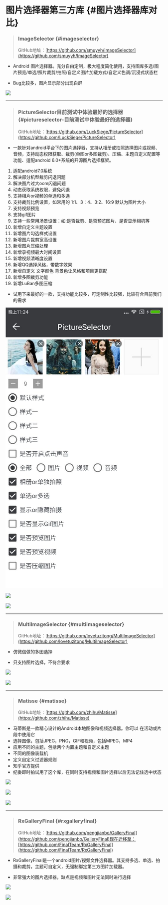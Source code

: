 # 图片选择器第三方库 {#图片选择器库对比}

> ### ImageSelector {#imageselector}
>
> GitHub地址：[https://github.com/smuyyh/ImageSelector](https://github.com/smuyyh/ImageSelector)

* Android 图片选择器。充分自由定制，极大程度简化使用，支持图库多选/图片预览/单选/照片裁剪/拍照/自定义图片加载方式/自定义色调/沉浸式状态栏

* Bug比较多，图片显示部分出现白屏

![](https://github.com/smuyyh/ImageSelector/blob/master/screenshot/screen_1.png?raw=true)

---

> ### PictureSelector目前测试中体验最好的选择器 {#pictureselector-目前测试中体验最好的选择器}
>
> GitHub地址：[https://github.com/LuckSiege/PictureSelector](https://github.com/LuckSiege/PictureSelector)

* 一款针对android平台下的图片选择器，支持从相册或拍照选择图片或视频、音频，支持动态权限获取、裁剪\(单图or多图裁剪\)、压缩、主题自定义配置等功能、适配android 6.0+系统的开源图片选择框架。

1. 适配android7.0系统
2. 解决部分机型裁剪闪退问题
3. 解决图片过大oom闪退问题
4. 动态获取系统权限，避免闪退
5. 支持相片or视频的单选和多选
6. 支持裁剪比例设置，如常用的 1:1、3：4、3:2、16:9 默认为图片大小
7. 支持视频预览
8. 支持gif图片
9. 支持一些常用场景设置：如:是否裁剪、是否预览图片、是否显示相机等
10. 新增自定义主题设置
11. 新增图片勾选样式设置
12. 新增图片裁剪宽高设置
13. 新增图片压缩处理
14. 新增录视频最大时间设置
15. 新增视频清晰度设置
16. 新增QQ选择风格，带数字效果
17. 新增自定义 文字颜色 背景色让风格和项目更搭配
18. 新增多图裁剪功能
19. 新增LuBan多图压缩

* 试用下来最好的一款，支持功能比较多，可定制性比较强，比较符合目前我们的需求

![](https://github.com/LuckSiege/PictureSelector/blob/master/image/1.jpg?raw=true)

![](https://github.com/LuckSiege/PictureSelector/blob/master/image/2.jpg?raw=true)

![](https://github.com/LuckSiege/PictureSelector/blob/master/image/blue.jpg?raw=true)

---

> ### MultiImageSelector {#multiimageselector}
>
> GitHub地址：[https://github.com/lovetuzitong/MultiImageSelector](https://github.com/lovetuzitong/MultiImageSelector)

* 仿微信做的多图选择

* 只支持图片选择，不符合要求

![](https://github.com/lovetuzitong/MultiImageSelector/blob/master/art/example_1.png?raw=true)

![](https://github.com/lovetuzitong/MultiImageSelector/blob/master/art/select_1.png?raw=true)

---

> ### Matisse {#matisse}
>
> GitHub地址：[https://github.com/zhihu/Matisse](https://github.com/zhihu/Matisse)

* 马蒂斯是一款精心设计的Android本地图像和视频选择器。你可以 在活动或片段中使用它
* 选择图像，包括JPEG，PNG，GIF和视频，包括MPEG，MP4
* 应用不同的主题，包括两个内置主题和自定义主题
* 不同的图像装载机
* 定义自定义过滤器规则
* 知乎官方提供
* 纪委即时拍试用了这个库，在同时支持视频和图片选择以后无法记住选中状态

![](https://github.com/zhihu/Matisse/blob/master/image/screenshot_zhihu.png?raw=true)

![](https://github.com/zhihu/Matisse/blob/master/image/screenshot_dracula.png?raw=true)

![](https://github.com/zhihu/Matisse/blob/master/image/screenshot_preview.png?raw=true)

---

> ### RxGalleryFinal {#rxgalleryfinal}
>
> GitHub地址：[https://github.com/pengjianbo/GalleryFinal](https://github.com/pengjianbo/GalleryFinal)现在迁移至：[https://github.com/FinalTeam/RxGalleryFinal](https://github.com/FinalTeam/RxGalleryFinal)

* RxGalleryFinal是一个android图片/视频文件选择器。其支持多选、单选、拍摄和裁剪，主题可自定义，无强制绑定第三方图片加载器。

* 非常强大的图片选择器，缺点是视频和图片无法同时进行选择

![](https://github.com/pengjianbo/GalleryFinal/blob/master/images/gallery_final_effect.png?raw=true)

![](https://github.com/pengjianbo/GalleryFinal/blob/master/images/functions.jpg?raw=true)
